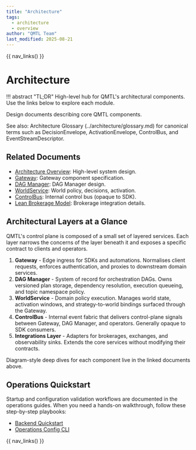 ```yaml
---
title: "Architecture"
tags:
  - architecture
  - overview
author: "QMTL Team"
last_modified: 2025-08-21
---
```


{{ nav_links() }}

# Architecture

!!! abstract "TL;DR"
    High-level hub for QMTL's architectural components. Use the links below to explore each module.

Design documents describing core QMTL components.

See also: Architecture Glossary (../architecture/glossary.md) for canonical terms such as DecisionEnvelope, ActivationEnvelope, ControlBus, and EventStreamDescriptor.

## Related Documents
- [Architecture Overview](architecture.md): High-level system design.
- [Gateway](gateway.md): Gateway component specification.
- [DAG Manager](dag-manager.md): DAG Manager design.
- [WorldService](worldservice.md): World policy, decisions, activation.
- [ControlBus](controlbus.md): Internal control bus (opaque to SDK).
- [Lean Brokerage Model](lean_brokerage_model.md): Brokerage integration details.

## Architectural Layers at a Glance

QMTL's control plane is composed of a small set of layered services. Each layer narrows
the concerns of the layer beneath it and exposes a specific contract to clients and
operators.

1. **Gateway** - Edge ingress for SDKs and automations. Normalises client requests,
   enforces authentication, and proxies to downstream domain services.
2. **DAG Manager** - System of record for orchestration DAGs. Owns versioned plan
   storage, dependency resolution, execution queueing, and topic namespace policy.
3. **WorldService** - Domain policy execution. Manages world state, activation windows,
   and strategy-to-world bindings surfaced through the Gateway.
4. **ControlBus** - Internal event fabric that delivers control-plane signals between
   Gateway, DAG Manager, and operators. Generally opaque to SDK consumers.
5. **Integrations Layer** - Adapters for brokerages, exchanges, and observability
   sinks. Extends the core services without modifying their contracts.

Diagram-style deep dives for each component live in the linked documents above.

## Operations Quickstart

Startup and configuration validation workflows are documented in the operations
guides. When you need a hands-on walkthrough, follow these step-by-step
playbooks:

- [Backend Quickstart](../operations/backend_quickstart.md#fast-start-validate-and-launch)
- [Operations Config CLI](../operations/config-cli.md)

{{ nav_links() }}
